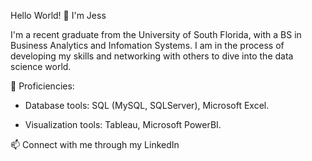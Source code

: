 Hello World! 👋 I'm Jess

I'm a recent graduate from the University of South Florida, with a BS in Business Analytics and Infomation Systems. I am in the process of developing my skills and networking with others to dive into the data science world. 

 🔭 Proficiencies:

- Database tools: SQL (MySQL, SQLServer), Microsoft Excel.

- Visualization tools: Tableau, Microsoft PowerBI.

 📫 Connect with me through my LinkedIn

